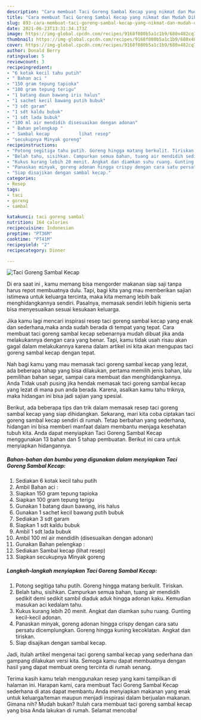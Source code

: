 ```yaml
---
description: "Cara membuat Taci Goreng Sambal Kecap yang nikmat dan Mudah Dibuat"
title: "Cara membuat Taci Goreng Sambal Kecap yang nikmat dan Mudah Dibuat"
slug: 893-cara-membuat-taci-goreng-sambal-kecap-yang-nikmat-dan-mudah-dibuat
date: 2021-06-23T13:31:34.173Z
image: https://img-global.cpcdn.com/recipes/9168f080b5a1c1b9/680x482cq70/taci-goreng-sambal-kecap-foto-resep-utama.jpg
thumbnail: https://img-global.cpcdn.com/recipes/9168f080b5a1c1b9/680x482cq70/taci-goreng-sambal-kecap-foto-resep-utama.jpg
cover: https://img-global.cpcdn.com/recipes/9168f080b5a1c1b9/680x482cq70/taci-goreng-sambal-kecap-foto-resep-utama.jpg
author: Donald Berry
ratingvalue: 5
reviewcount: 3
recipeingredient:
- "6 kotak kecil tahu putih"
- " Bahan aci "
- "150 gram tepung tapioka"
- "100 gram tepung terigu"
- "1 batang daun bawang iris halus"
- "1 sachet kecil bawang putih bubuk"
- "3 sdt garam"
- "1 sdt kaldu bubuk"
- "1 sdt lada bubuk"
- "100 ml air mendidih disesuaikan dengan adonan"
- " Bahan pelengkap "
- " Sambal kecap           lihat resep"
- "secukupnya Minyak goreng"
recipeinstructions:
- "Potong segitiga tahu putih. Goreng hingga matang berkulit. Tiriskan."
- "Belah tahu, sisihkan. Campurkan semua bahan, tuang air mendidih sedikit demi sedikit sambil diaduk aduk hingga adonan kaku. Kemudian masukan aci kedalam tahu."
- "Kukus kurang lebih 20 menit. Angkat dan diamkan suhu ruang. Gunting kecil-kecil adonan."
- "Panaskan minyak, goreng adonan hingga crispy dengan cara satu persatu dicemplungkan. Goreng hingga kuning kecoklatan. Angkat dan tiriskan."
- "Siap disajikan dengan sambal kecap."
categories:
- Resep
tags:
- taci
- goreng
- sambal

katakunci: taci goreng sambal 
nutrition: 164 calories
recipecuisine: Indonesian
preptime: "PT36M"
cooktime: "PT41M"
recipeyield: "2"
recipecategory: Dinner

---
```



![Taci Goreng Sambal Kecap](https://img-global.cpcdn.com/recipes/9168f080b5a1c1b9/680x482cq70/taci-goreng-sambal-kecap-foto-resep-utama.jpg)

Di era  saat ini , kamu memang bisa mengorder makanan siap saji tanpa harus repot membuatnya dulu. Tapi, bagi kita yang mau memberikan sajian istimewa untuk keluarga tercinta, maka kita memang lebih baik menghidangkannya sendiri. Pasalnya, memasak sendiri lebih higienis serta bisa menyesuaikan sesuai kesukaan keluarga.

Jika kamu lagi mencari inspirasi resep taci goreng sambal kecap yang enak dan sederhana,maka anda sudah berada di tempat yang tepat. Cara membuat taci goreng sambal kecap  sebenarnya mudah dibuat jika anda melakukannya dengan cara yang benar. Tapi, kamu tidak usah risau akan gagal dalam melakukannya 
karena dalam artikel ini kita akan mengupas taci goreng sambal kecap dengan tepat.  



Nah bagi kamu yang mau memasak taci goreng sambal kecap yang lezat, ada beberapa tahap yang bisa dilakukan, pertama memilih jenis bahan, lalu pemilihan bahan segar, sampai cara membuat dan menghidangkannya. Anda Tidak usah pusing jika hendak memasak taci goreng sambal kecap yang lezat di mana pun anda berada. Karena, asalkan kamu  tahu triknya, maka hidangan ini bisa jadi sajian yang spesial.

Berikut, ada beberapa tips dan trik dalam memasak resep taci goreng sambal kecap yang siap dihidangkan. Sekarang, mari kita coba ciptakan taci goreng sambal kecap sendiri di rumah. Tetap berbahan yang sederhana, hidangan ini bisa memberi manfaat dalam membantu menjaga kesehatan tubuh kita. Anda dapat menyiapkan Taci Goreng Sambal Kecap menggunakan 13 bahan dan 5 tahap pembuatan. Berikut ini cara untuk menyiapkan hidangannya.

<!--inarticleads1-->

##### Bahan-bahan dan bumbu yang digunakan dalam menyiapkan Taci Goreng Sambal Kecap:

1. Sediakan 6 kotak kecil tahu putih
1. Ambil  Bahan aci :
1. Siapkan 150 gram tepung tapioka
1. Siapkan 100 gram tepung terigu
1. Gunakan 1 batang daun bawang, iris halus
1. Gunakan 1 sachet kecil bawang putih bubuk
1. Sediakan 3 sdt garam
1. Siapkan 1 sdt kaldu bubuk
1. Ambil 1 sdt lada bubuk
1. Ambil 100 ml air mendidih (disesuaikan dengan adonan)
1. Gunakan  Bahan pelengkap :
1. Sediakan  Sambal kecap           (lihat resep)
1. Siapkan secukupnya Minyak goreng




<!--inarticleads2-->

##### Langkah-langkah menyiapkan Taci Goreng Sambal Kecap:

1. Potong segitiga tahu putih. Goreng hingga matang berkulit. Tiriskan.
1. Belah tahu, sisihkan. Campurkan semua bahan, tuang air mendidih sedikit demi sedikit sambil diaduk aduk hingga adonan kaku. Kemudian masukan aci kedalam tahu.
1. Kukus kurang lebih 20 menit. Angkat dan diamkan suhu ruang. Gunting kecil-kecil adonan.
1. Panaskan minyak, goreng adonan hingga crispy dengan cara satu persatu dicemplungkan. Goreng hingga kuning kecoklatan. Angkat dan tiriskan.
1. Siap disajikan dengan sambal kecap.




Jadi, itulah artikel mengenai  taci goreng sambal kecap  yang sederhana dan gampang dilakukan versi kita. Semoga kamu dapat membuatnya dengan hasil yang dapat membuat oreng tercinta di rumah senang. 

Terima kasih kamu telah menggunakan resep yang kami tampilkan di halaman ini. Harapan kami, cara membuat  Taci Goreng Sambal Kecap sederhana di atas dapat membantu Anda menyiapkan makanan yang enak untuk keluarga/teman maupun menjadi inspirasi dalam berjualan makanan. Gimana nih? Mudah bukan? Itulah cara membuat taci goreng sambal kecap yang bisa Anda lakukan di rumah. Selamat mencoba!

